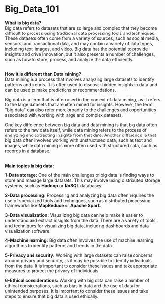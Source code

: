# Big_Data_101

**What is big data?** 
<br/>
Big data refers to datasets that are so large and complex that they become difficult to process using traditional data processing tools and techniques. These datasets often come from a variety of sources, such as social media, sensors, and transactional data, and may contain a variety of data types, including text, images, and video. Big data has the potential to provide insights and drive innovation, but it also presents a number of challenges, such as how to store, process, and analyze the data efficiently.
<br/>
<br/>

**How it is different than Data mining?** 
<br/>
Data mining is a process that involves analyzing large datasets to identify patterns and trends. It is often used to discover hidden insights in data and can be used to make predictions or recommendations.

Big data is a term that is often used in the context of data mining, as it refers to the large datasets that are often mined for insights. However, the term "big data" can also refer more broadly to the challenges and opportunities associated with working with large and complex datasets.

One key difference between big data and data mining is that big data often refers to the raw data itself, while data mining refers to the process of analyzing and extracting insights from that data. Another difference is that big data often involves working with unstructured data, such as text and images, while data mining is more often used with structured data, such as records in a database.
<br/>
<br/>

**Main topics in big data:**
<br/>

**1-Data storage:** One of the main challenges of big data is finding ways to store and manage large datasets. This may involve using distributed storage systems, such as **Hadoop** or **NoSQL** databases.
<br/>

**2-Data processing:** Processing and analyzing big data often requires the use of specialized tools and techniques, such as distributed processing frameworks like **MapReduce** or **Apache Spark**.
<br/>

**3-Data visualization:** Visualizing big data can help make it easier to understand and extract insights from the data. There are a variety of tools and techniques for visualizing big data, including dashboards and data visualization software.
<br/>

**4-Machine learning:** Big data often involves the use of machine learning algorithms to identify patterns and trends in the data.
<br/>

**5-Privacy and security:** Working with large datasets can raise concerns around privacy and security, as it may be possible to identify individuals from the data. It is important to consider these issues and take appropriate measures to protect the privacy of individuals.
<br/>

**6-Ethical considerations:** Working with big data can raise a number of ethical considerations, such as bias in data and the use of data for unintended purposes. It is important to consider these issues and take steps to ensure that big data is used ethically.
<br/>
<br/>

